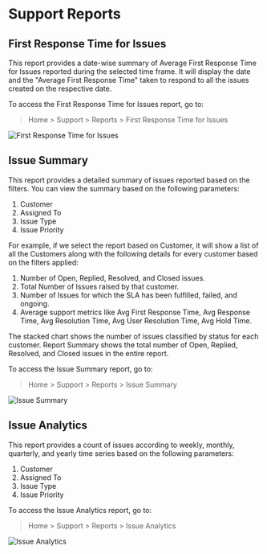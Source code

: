 <!-- add-breadcrumbs -->
# Support Reports

## First Response Time for Issues

This report provides a date-wise summary of Average First Response Time for Issues reported during the selected time frame. It will display the date and the "Average First Response Time" taken to respond to all the issues created on the respective date.

To access the First Response Time for Issues report, go to:
> Home > Support > Reports > First Response Time for Issues

<img class="screenshot" alt="First Response Time for Issues" src="{{docs_base_url}}/assets/img/support/first-response-time.png">

## Issue Summary

This report provides a detailed summary of issues reported based on the filters. You can view the summary based on the following parameters:

1. Customer
2. Assigned To
3. Issue Type
4. Issue Priority

For example, if we select the report based on Customer, it will show a list of all the Customers along with the following details for every customer based on the filters applied:

1. Number of Open, Replied, Resolved, and Closed issues.
2. Total Number of Issues raised by that customer.
3. Number of Issues for which the SLA has been fulfilled, failed, and ongoing.
4. Average support metrics like Avg First Response Time, Avg Response Time, Avg Resolution Time, Avg User Resolution Time, Avg Hold Time.

The stacked chart shows the number of issues classified by status for each customer. Report Summary shows the total number of Open, Replied, Resolved, and Closed issues in the entire report.

To access the Issue Summary report, go to:
> Home > Support > Reports > Issue Summary

<img class="screenshot" alt="Issue Summary" src="{{docs_base_url}}/assets/img/support/issue-summary-report.png">

## Issue Analytics

This report provides a count of issues according to weekly, monthly, quarterly, and yearly time series based on the following parameters:

1. Customer
2. Assigned To
3. Issue Type
4. Issue Priority

To access the Issue Analytics report, go to:
> Home > Support > Reports > Issue Analytics

<img class="screenshot" alt="Issue Analytics" src="{{docs_base_url}}/assets/img/support/issue-analytics.png">
